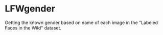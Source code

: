 LFWgender
=========

Getting the known gender based on name of each image in the "Labeled Faces in the Wild" dataset.
